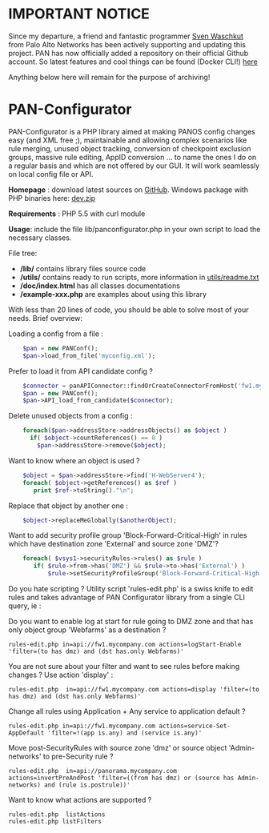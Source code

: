 IMPORTANT NOTICE
========
Since my departure, a friend and fantastic programmer [Sven Waschkut](https://github.com/swaschkut) from Palo Alto Networks has been actively supporting and updating this project. PAN has now officially added a repository on their official Github account. So latest features and cool things can be found (Docker CLI!) [here](https://github.com/PaloAltoNetworks/pan-os-php)

Anything below here will remain for the purpose of archiving!

PAN-Configurator
================

PAN-Configurator is a PHP library aimed at making PANOS config changes easy (and XML free ;), maintainable and allowing complex scenarios like rule merging, unused object tracking, conversion of checkpoint exclusion groups, massive rule editing, AppID conversion … to name the ones I do on a regular basis and which are not offered by our GUI. It will work seamlessly on local config file or API.

**Homepage** : download latest sources on [GitHub](https://github.com/cpainchaud/pan-configurator). Windows package with PHP binaries here: [dev.zip](https://app.box.com/v/pan-configurator)

**Requirements** : PHP 5.5 with curl module

**Usage**: include the file lib/panconfigurator.php in your own script to load the necessary classes.

File tree:
* **/lib/** contains library files source code
* **/utils/** contains ready to run scripts, more information in [utils/readme.txt](/utils)
* **/doc/index.html**  has all classes documentations
* **/example-xxx.php** are examples about using this library


With less than 20 lines of code, you should be able to solve most of your needs. Brief overview:

Loading a config from a file :
```php
    $pan = new PANConf();
    $pan->load_from_file('myconfig.xml');
```

Prefer to load it from API candidate config ?
```php
    $connector = panAPIConnector::findOrCreateConnectorFromHost('fw1.mycompany.com');
    $pan = new PANConf();
    $pan->API_load_from_candidate($connector);
```

Delete unused objects from a config :
```php
    foreach($pan->addressStore->addressObjects() as $object )
      if( $object->countReferences() == 0 )
        $pan->addressStore->remove($object);
```

Want to know where an object is used ?
```php
    $object = $pan->addressStore->find('H-WebServer4');
    foreach( $object->getReferences() as $ref )
       print $ref->toString()."\n";
```

Replace that object by another one :
```php
    $object->replaceMeGlobally($anotherObject);
```

Want to add security profile group 'Block-Forward-Critical-High' in rules which have destination zone 'External' and
 source zone 'DMZ'?
```php
    foreach( $vsys1->securityRules->rules() as $rule )
       if( $rule->from->has('DMZ') && $rule->to->has('External') )
           $rule->setSecurityProfileGroup('Block-Forward-Critical-High');
```

Do you hate scripting ? Utility script 'rules-edit.php' is a swiss knife to edit rules and takes advantage of PAN Configurator
 library from a single CLI query, ie :

Do you want to enable log at start for rule going to DMZ zone and that has only object group 'Webfarms' as a destination ?

    rules-edit.php in=api://fw1.mycompany.com actions=logStart-Enable 'filter=(to has dmz) and (dst has.only Webfarms)'

You are not sure about your filter and want to see rules before making changes ? Use action 'display' :

    rules-edit.php  in=api://fw1.mycompany.com actions=display 'filter=(to has dmz) and (dst has.only Webfarms)'

Change all rules using Application + Any service to application default ?

    rules-edit.php in=api://fw1.mycompany.com actions=service-Set-AppDefault 'filter=!(app is.any) and (service is.any)'

Move post-SecurityRules with source zone 'dmz' or source object 'Admin-networks' to pre-Security rule ?

    rules-edit.php  in=api://panorama.mycompany.com actions=invertPreAndPost 'filter=((from has dmz) or (source has Admin-networks) and (rule is.postrule))'

Want to know what actions are supported ?

    rules-edit.php  listActions
    rules-edit.php listFilters


